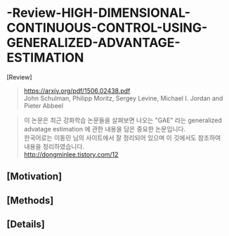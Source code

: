 # -Review-HIGH-DIMENSIONAL-CONTINUOUS-CONTROL-USING-GENERALIZED-ADVANTAGE-ESTIMATION
[Review]
> https://arxiv.org/pdf/1506.02438.pdf   
> John Schulman, Philipp Moritz, Sergey Levine, Michael I. Jordan and Pieter Abbeel   

> 이 논문은 최근 강화학습 논문들을 살펴보면 나오는 "GAE" 라는 generalized advatage estimation 에 관한 내용을 담은 중요한 논문입니다.   
> 한국어로는 이동민 님의 사이트에서 잘 정리되어 있으며 이 깃에서도 참조하여 내용을 정리하였습니다.  
> http://dongminlee.tistory.com/12  


## [Motivation]

## [Methods]

## [Details]
